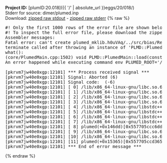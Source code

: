**Project ID:** [plumID:20.018]({{ '/' | absolute_url }}eggs/20/018/)  
Stderr for source:  dimer/plumed.inp   
Download: [zipped raw stdout](plumed.inp.plumed.stdout.txt.zip) - [zipped raw stderr](plumed.inp.plumed.stderr.txt.zip) 
{% raw %}
<pre>
#! Only the first 1000 rows of the error file are shown below
#! To inspect the full error file, please download the zipped raw stderr file above
Assembler messages:
Fatal error: can't create plumed_mklib.h0uVAq/../src/bias/ReweightGeomFES.o: No such file or directory
terminate called after throwing an instance of 'PLMD::Plumed::ExceptionError'
what():
(core/PlumedMain.cpp:1502) void PLMD::PlumedMain::load(const std::string&)
An error happened while executing command env PLUMED_ROOT='/home/runner/opt/lib/plumed' PLUMED_VERSION='2.10.0' PLUMED_HTMLDIR='/home/runner/opt/share/doc/plumed' PLUMED_INCLUDEDIR='/home/runner/opt/include' PLUMED_PROGRAM_NAME='plumed' PLUMED_IS_INSTALLED='yes' "/home/runner/opt/lib/plumed"/scripts/mklib.sh -n -o ./../src/bias/ReweightGeomFES.2.10.0.so ../src/bias/ReweightGeomFES.cpp

[pkrvm7jw40e0xgp:12101] *** Process received signal ***
[pkrvm7jw40e0xgp:12101] Signal: Aborted (6)
[pkrvm7jw40e0xgp:12101] Signal code:  (-6)
[pkrvm7jw40e0xgp:12101] [ 0] /lib/x86_64-linux-gnu/libc.so.6(+0x45330)[0x7f4313245330]
[pkrvm7jw40e0xgp:12101] [ 1] /lib/x86_64-linux-gnu/libc.so.6(pthread_kill+0x11c)[0x7f431329eb2c]
[pkrvm7jw40e0xgp:12101] [ 2] /lib/x86_64-linux-gnu/libc.so.6(gsignal+0x1e)[0x7f431324527e]
[pkrvm7jw40e0xgp:12101] [ 3] /lib/x86_64-linux-gnu/libc.so.6(abort+0xdf)[0x7f43132288ff]
[pkrvm7jw40e0xgp:12101] [ 4] /lib/x86_64-linux-gnu/libstdc++.so.6(+0xa5ff5)[0x7f43136a5ff5]
[pkrvm7jw40e0xgp:12101] [ 5] /lib/x86_64-linux-gnu/libstdc++.so.6(+0xbb0da)[0x7f43136bb0da]
[pkrvm7jw40e0xgp:12101] [ 6] /lib/x86_64-linux-gnu/libstdc++.so.6(_ZSt10unexpectedv+0x0)[0x7f43136a5a55]
[pkrvm7jw40e0xgp:12101] [ 7] /lib/x86_64-linux-gnu/libstdc++.so.6(+0xa5a6f)[0x7f43136a5a6f]
[pkrvm7jw40e0xgp:12101] [ 8] plumed(+0x146dd)[0x557705ccc6dd]
[pkrvm7jw40e0xgp:12101] [ 9] /lib/x86_64-linux-gnu/libc.so.6(+0x2a1ca)[0x7f431322a1ca]
[pkrvm7jw40e0xgp:12101] [10] /lib/x86_64-linux-gnu/libc.so.6(__libc_start_main+0x8b)[0x7f431322a28b]
[pkrvm7jw40e0xgp:12101] [11] plumed(+0x15365)[0x557705ccd365]
[pkrvm7jw40e0xgp:12101] *** End of error message ***
</pre>
{% endraw %}

